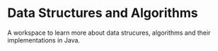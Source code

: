# Data Structures and Algorithms
A workspace to learn more about data strucures, algorithms and their implementations in Java.
